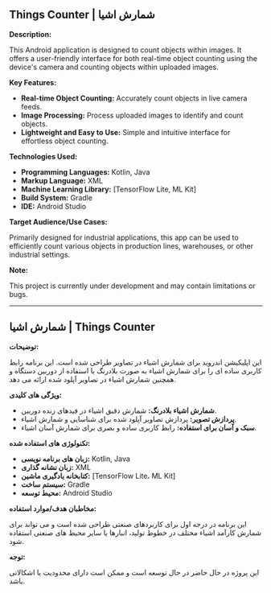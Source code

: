 ## Things Counter | شمارش اشیا

**Description:**

This Android application is designed to count objects within images. It offers a user-friendly interface for both real-time object counting using the device's camera and counting objects within uploaded images.

**Key Features:**

* **Real-time Object Counting:** Accurately count objects in live camera feeds.
* **Image Processing:** Process uploaded images to identify and count objects.
* **Lightweight and Easy to Use:** Simple and intuitive interface for effortless object counting.

**Technologies Used:**

* **Programming Languages:** Kotlin, Java
* **Markup Language:** XML
* **Machine Learning Library:** [TensorFlow Lite, ML Kit]
* **Build System:** Gradle
* **IDE:** Android Studio

**Target Audience/Use Cases:**

Primarily designed for industrial applications, this app can be used to efficiently count various objects in production lines, warehouses, or other industrial settings.

**Note:**

This project is currently under development and may contain limitations or bugs. 

---

## شمارش اشیا | Things Counter

**توضیحات:**

این اپلیکیشن اندروید برای شمارش اشیاء در تصاویر طراحی شده است. این برنامه رابط کاربری ساده ای را برای شمارش اشیاء به صورت بلادرنگ با استفاده از دوربین دستگاه و همچنین شمارش اشیاء در تصاویر آپلود شده ارائه می دهد.

**ویژگی های کلیدی:**

* **شمارش اشیاء بلادرنگ:** شمارش دقیق اشیاء در فیدهای زنده دوربین.
* **پردازش تصویر:** پردازش تصاویر آپلود شده برای شناسایی و شمارش اشیاء.
* **سبک و آسان برای استفاده:** رابط کاربری ساده و بصری برای شمارش آسان اشیاء.

**تکنولوژی های استفاده شده:**

* **زبان های برنامه نویسی:** Kotlin, Java
* **زبان نشانه گذاری:** XML
* **کتابخانه یادگیری ماشین:** [TensorFlow Lite، ML Kit]
* **سیستم ساخت:** Gradle
* **محیط توسعه:** Android Studio

**مخاطبان هدف/موارد استفاده:**

این برنامه در درجه اول برای کاربردهای صنعتی طراحی شده است و می تواند برای شمارش کارآمد اشیاء مختلف در خطوط تولید، انبارها یا سایر محیط های صنعتی استفاده شود.

**توجه:**

این پروژه در حال حاضر در حال توسعه است و ممکن است دارای محدودیت یا اشکالاتی باشد.
